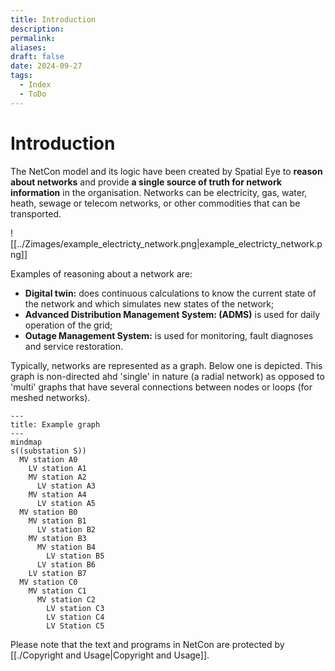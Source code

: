 ```yaml
---
title: Introduction
description: 
permalink: 
aliases: 
draft: false
date: 2024-09-27
tags:
  - Index
  - ToDo
---
```

# Introduction

The NetCon model and its logic have been created by Spatial Eye to **reason about networks** and provide **a single source of truth for network information** in the organisation. Networks can be electricity, gas, water, heath, sewage or telecom networks, or other commodities that can be transported.

![[../Zimages/example_electricty_network.png|example_electricty_network.png]]

Examples of reasoning about a network are:
- **Digital twin:** does continuous calculations to know the current state of the network and which simulates new states of the network;
- **Advanced Distribution Management System: (ADMS)** is used for daily operation of the grid;
- **Outage Management System:** is used for monitoring, fault diagnoses and service restoration.

Typically, networks are represented as a graph. Below one is depicted. This graph is non-directed ahd 'single' in nature (a radial network) as opposed to 'multi' graphs that have several connections between nodes or loops (for meshed networks).

```mermaid
---
title: Example graph
---
mindmap
s((substation S))
  MV station A0
    LV station A1
    MV station A2
      LV station A3
    MV station A4
      LV station A5
  MV station B0
    MV station B1
      LV station B2
    MV station B3
      MV station B4
        LV station B5
      LV station B6
    LV station B7
  MV station C0
    MV station C1
      MV station C2
        LV station C3
        LV station C4
        LV Station C5

```

Please note that the text and programs in NetCon are protected by [[./Copyright and Usage|Copyright and Usage]].